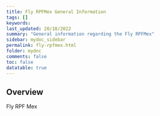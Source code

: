 ```yaml
---
title: Fly RPFMex General Information
tags: []
keywords: 
last_updated: 20/10/2022
summary: "General information regarding the Fly RPFMex"
sidebar: mydoc_sidebar
permalink: fly-rpfmex.html
folder: mydoc
comments: false
toc: false
datatable: true
---
```

## Overview 
Fly RPF Mex